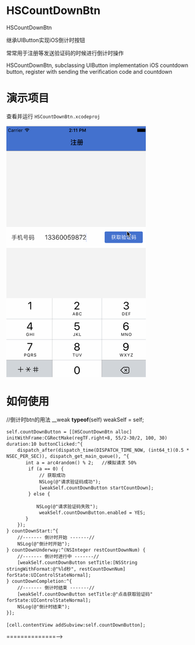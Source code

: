 HSCountDownBtn
==============

HSCountDownBtn

继承UIButton实现iOS倒计时按钮

常常用于注册等发送验证码的时候进行倒计时操作

HSCountDownBtn, subclassing UIButton implementation iOS countdown button, register with sending the verification code and countdown

演示项目
==============
查看并运行 `HSCountDownBtn.xcodeproj`

![效果图](https://github.com/tukzi/HSCountDownBtn/blob/master/demo.gif)


如何使用
==============
//倒计时btn的用法
    __weak __typeof__(self) weakSelf = self;
    
    self.countDownButton = [[HSCountDownBtn alloc] initWithFrame:CGRectMake(regTF.right+8, 55/2-30/2, 100, 30) duration:10 buttonClicked:^{
        dispatch_after(dispatch_time(DISPATCH_TIME_NOW, (int64_t)(0.5 * NSEC_PER_SEC)), dispatch_get_main_queue(), ^{
           int a = arc4random() % 2;   //模拟请求 50%
            if (a == 0) {
                // 获取成功
                NSLog(@"请求验证码成功");
                [weakSelf.countDownButton startCountDown];
            } else {
      
               NSLog(@"请求验证码失败");
                weakSelf.countDownButton.enabled = YES;
           }
        });
    } countDownStart:^{
        //------- 倒计时开始 -------//
        NSLog(@"倒计时开始");
    } countDownUnderway:^(NSInteger restCountDownNum) {
        //------- 倒计时进行中 -------//
        [weakSelf.countDownButton setTitle:[NSString stringWithFormat:@"%ld秒", restCountDownNum] forState:UIControlStateNormal];
    } countDownCompletion:^{
        //------- 倒计时结束 -------//
        [weakSelf.countDownButton setTitle:@"点击获取验证码" forState:UIControlStateNormal];
        NSLog(@"倒计时结束");
    }];
    
    [cell.contentView addSubview:self.countDownButton];



 
==============-->



